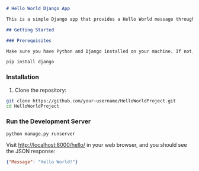 
```markdown
# Hello World Django App

This is a simple Django app that provides a Hello World message through a JSON response.

## Getting Started

### Prerequisites

Make sure you have Python and Django installed on your machine. If not, you can install them using the following commands:

```
```bash
pip install django
```

### Installation

1. Clone the repository:

```bash
git clone https://github.com/your-username/HelloWorldProject.git
cd HelloWorldProject
```

### Run the Development Server

```bash
python manage.py runserver
```

Visit [http://localhost:8000/hello/](http://localhost:8000/hello/) in your web browser, and you should see the JSON response:

```json
{"Message": "Hello World!"}
```
